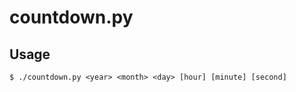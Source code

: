 # countdown.py #

## Usage ##

```
$ ./countdown.py <year> <month> <day> [hour] [minute] [second]
```